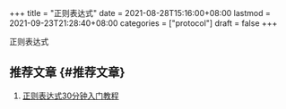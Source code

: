 +++
title = "正则表达式"
date = 2021-08-28T15:16:00+08:00
lastmod = 2021-09-23T21:28:40+08:00
categories = ["protocol"]
draft = false
+++

正则表达式

<!--more-->


## 推荐文章 {#推荐文章}

1.  [正则表达式30分钟入门教程](http://help.locoy.com/Document/Learn%5FRegex%5FFor%5F30%5FMinutes.htm)